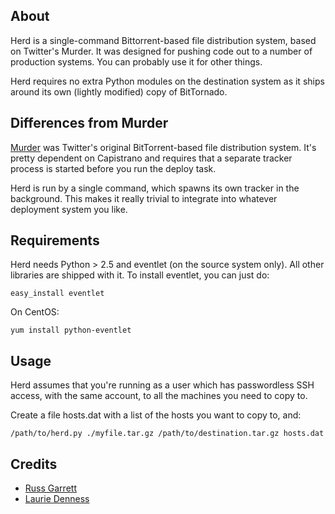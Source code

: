 ## About

Herd is a single-command Bittorrent-based file distribution system, based on Twitter's Murder.
It was designed for pushing code out to a number of production systems. You can probably use
it for other things.

Herd requires no extra Python modules on the destination system as it ships around
its own (lightly modified) copy of BitTornado.

## Differences from Murder

[Murder](https://github.com/lg/murder) was Twitter's original BitTorrent-based file
distribution system. It's pretty dependent on Capistrano and requires that a separate
tracker process is started before you run the deploy task.

Herd is run by a single command, which spawns its own tracker in the background. This
makes it really trivial to integrate into whatever deployment system you like.

## Requirements

Herd needs Python > 2.5 and eventlet (on the source system only). All other libraries
are shipped with it. To install eventlet, you can just do:

    easy_install eventlet
    
On CentOS:

    yum install python-eventlet

## Usage

Herd assumes that you're running as a user which has passwordless SSH access,
with the same account, to all the machines you need to copy to.

Create a file hosts.dat with a list of the hosts you want to copy to, and:

    /path/to/herd.py ./myfile.tar.gz /path/to/destination.tar.gz hosts.dat

## Credits

* [Russ Garrett](http://github.com/russss)
* [Laurie Denness](http://github.com/lozzd)
